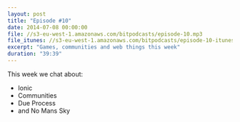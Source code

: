 ```yaml
---
layout: post
title: "Episode #10"
date: 2014-07-08 00:00:00
file: //s3-eu-west-1.amazonaws.com/bitpodcasts/episode-10.mp3
file_itunes: //s3-eu-west-1.amazonaws.com/bitpodcasts/episode-10-itunes.m4a
excerpt: "Games, communities and web things this week"
duration: "39:39"
---
```


This week we chat about:

* Ionic
* Communities
* Due Process
* and No Mans Sky
